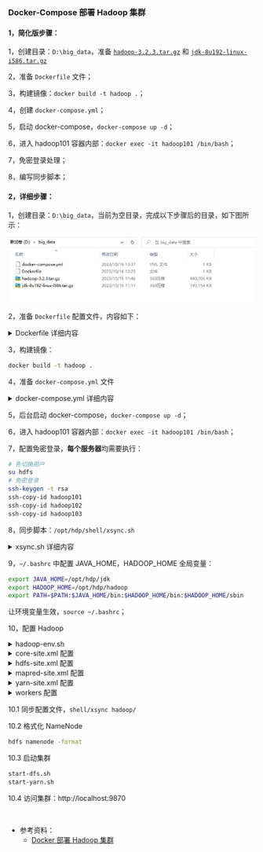 ### Docker-Compose 部署 Hadoop 集群
#### 1，简化版步骤：
1，创建目录：`D:\big_data`，准备 [`hadoop-3.2.3.tar.gz`](https://mirrors.tuna.tsinghua.edu.cn/apache/hadoop/common/) 和 [`jdk-8u192-linux-i586.tar.gz`](https://repo.huaweicloud.com/java/jdk/)

2，准备 `Dockerfile` 文件；

3，构建镜像：`docker build -t hadoop .`；

4，创建 `docker-compose.yml`；

5，启动 docker-compose，`docker-compose up -d`；

6，进入 hadoop101 容器内部：`docker exec -it hadoop101 /bin/bash`；

7，免密登录处理；

8，编写同步脚本；

#### 2，详细步骤：
1，创建目录：`D:\big_data`，当前为空目录，完成以下步骤后的目录，如下图所示：

![最终目录结构](./images/最终目录.png)

2，准备 `Dockerfile` 配置文件，内容如下：

<details>
<summary>Dockerfile 详细内容</summary>

```sh
FROM centos:centos7.9.2009
MAINTAINER noodles

# 切换工作目录
WORKDIR /opt/hdp

# 复制 hadoop java 文件
ADD hadoop-3.2.3.tar.gz ./
ADD jdk-8u192-linux-i586.tar.gz ./

# 安装 ssh 服务
RUN yum install -y openssh-server openssh-clients rsync glibc.i686 vim\
        && ssh-keygen -t rsa -f /etc/ssh/ssh_host_rsa_key -N "" -q \
        && ssh-keygen -t ecdsa -f /etc/ssh/ssh_host_ecdsa_key -N "" -q \
        && ssh-keygen -t ed25519 -f /etc/ssh/ssh_host_ed25519_key -N "" -q \
        && groupadd hadoop \
        && useradd hdfs -g hadoop \
        && echo "root:root" | chpasswd \
        && echo "hdfs:hdfs" | chpasswd \
        && mkdir /var/run/sshd \
        && mkdir /opt/hdp/tmp \
        && chown -R hdfs:hadoop /opt/hdp \
        && mv hadoop-3.2.3 hadoop \
        && mv jdk1.8.0_192 jdk

# 暴露端口
EXPOSE 22 9870 8088 50070

# 预定持久化文件的目录
VOLUME /opt/hdp/tmp

# 运行 ssh 服务
CMD ["/usr/sbin/sshd","-D"]
```
</details>

3，构建镜像：

```sh
docker build -t hadoop .
```

4，准备 `docker-compose.yml` 文件

<details>
<summary>docker-compose.yml 详细内容</summary>

```yaml
version: "3.0"

services:
  hadoop-master:
    image: hadoop:latest
    ports:
      - "9870:9870"
      - "50070:50070"
      - "8088:8088"
    networks:
      - docker0
    volumes:
      - v_master:/opt/hdp/tmp
    container_name: hadoop101

  hadoop-slave1:
    image: hadoop:latest
    networks:
      - docker0
    volumes:
      - v_slave1:/opt/hdp/tmp
    container_name: hadoop102

  hadoop-slave2:
    image: hadoop:latest
    networks:
      - docker0
    volumes:
      - v_slave2:/opt/hdp/tmp
    container_name: hadoop103

networks:
  docker0:

volumes:
  v_master:
  v_slave1:
  v_slave2:
```
</details>

5，后台启动 docker-compose，`docker-compose up -d`；

6，进入 hadoop101 容器内部：`docker exec -it hadoop101 /bin/bash`；

7，配置免密登录，**每个服务器**均需要执行：

```sh
# 先切换用户
su hdfs
# 免密登录
ssh-keygen -t rsa
ssh-copy-id hadoop101
ssh-copy-id hadoop102
ssh-copy-id hadoop103
```

8，同步脚本：`/opt/hdp/shell/xsync.sh`

<details>
<summary>xsync.sh 详细内容</summary>

```sh
#!/bin/bash
#1 获取输入参数个数，如果没有参数，直接退出
pcount=$#
if [ $pcount == 0 ]
then
  echo no args;
  exit;
fi

#2 获取文件名称
p1=$1
fname=`basename $p1`
echo fname=$fname

#3 获取上级目录到绝对路径
pdir=`cd -P $(dirname $p1); pwd`
echo pdir=$pdir

#4 获取当前用户名称
user=`whoami`

#5 循环
for host in hadoop101 hadoop102 hadoop103
do
        echo ------------------- $host --------------
        rsync -rvl $pdir/$fname $user@$host:$pdir
done
```
</details>

9，`~/.bashrc` 中配置 JAVA_HOME，HADOOP_HOME 全局变量：

```sh
export JAVA_HOME=/opt/hdp/jdk
export HADOOP_HOME=/opt/hdp/hadoop
export PATH=$PATH:$JAVA_HOME/bin:$HADOOP_HOME/bin:$HADOOP_HOME/sbin
```

让环境变量生效，`source ~/.bashrc`；

10，配置 Hadoop

<details>
<summary>hadoop-env.sh</summary>

```xml
JAVA_HOME=/opt/hdp/jdk
```
</details>

<details>
<summary>core-site.xml 配置</summary>

```xml
<configuration>
        <property>
                <name>fs.defaultFS</name>
                <value>hdfs://hadoop101:9000</value>
        </property>
        <property>
                <name>hadoop.tmp.dir</name>
                <value>file:/opt/hdp/tmp</value>
                <description>Abase for other temporary directories.</description>
        </property>
        <property>
                <name>hadoop.http.staticuser.user</name>
                <value>hdfs</value>
        </property>
</configuration>
```
</details>

<details>
<summary>hdfs-site.xml 配置</summary>

```xml
<configuration>
        <property>
                <name>dfs.namenode.secondary.http-address</name>
                <value>hadoop102:50090</value>
        </property>
        <property>
                <name>dfs.replication</name>
                <value>3</value>
        </property>
        <property>
                <name>dfs.namenode.name.dir</name>
                <value>file:/opt/hdp/tmp/dfs/nn</value>
        </property>
        <property>
                <name>dfs.datanode.data.dir</name>
                <value>file:/opt/hdp/tmp/dfs/dn</value>
        </property>
</configuration>
```
</details>

<details>
<summary>mapred-site.xml 配置</summary>

```xml
<configuration>
        <property>
                <name>mapreduce.framework.name</name>
                <value>yarn</value>
        </property>
        <property>
                <name>mapreduce.jobhistory.address</name>
                <value>hadoop103:10020</value>
        </property>
        <property>
                <name>mapreduce.jobhistory.webapp.address</name>
                <value>hadoop103:19888</value>
        </property>
</configuration>
```
</details>

<details>
<summary>yarn-site.xml 配置</summary>

```xml
<configuration>
        <property>
                <name>yarn.resourcemanager.hostname</name>
                <value>hadoop103</value>
        </property>
        <property>
                <name>yarn.nodemanager.aux-services</name>
                <value>mapreduce_shuffle</value>
        </property>
</configuration>
```
</details>

<details>
<summary>workers 配置</summary>

```xml
hadoop101
hadoop102
hadoop103
```
</details>

10.1 同步配置文件，`shell/xsync hadoop/`

10.2 格式化 NameNode
```sh
hdfs namenode -format
```

10.3 启动集群
```sh
start-dfs.sh
start-yarn.sh
```

10.4 访问集群：http://localhost:9870

<br/>

- 参考资料：
  - [Docker 部署 Hadoop 集群](https://kpretty.tech/archives/docker2)